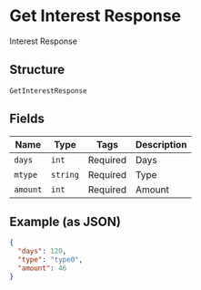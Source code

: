 
# Get Interest Response

Interest Response

## Structure

`GetInterestResponse`

## Fields

| Name | Type | Tags | Description |
|  --- | --- | --- | --- |
| `days` | `int` | Required | Days |
| `mtype` | `string` | Required | Type |
| `amount` | `int` | Required | Amount |

## Example (as JSON)

```json
{
  "days": 120,
  "type": "type0",
  "amount": 46
}
```

